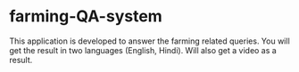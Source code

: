 # farming-QA-system
This application is developed to answer the farming related queries. 
You will get the result in two languages (English, Hindi). Will also get a video as a result.
